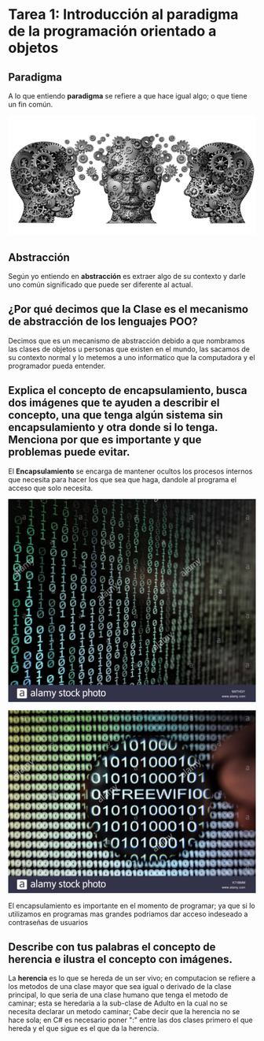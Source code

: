 # Tarea 1: Introducción al paradigma de la programación orientado a objetos

## Paradigma

A lo que entiendo __paradigma__ se refiere a que hace igual algo; o que tiene un fin común.

![Paradigma](https://github.com/Jotdog21/TareasPOO/blob/master/Imagenes/paradigma.png)

## Abstracción

Según yo entiendo en __abstracción__ es extraer algo de su contexto y darle uno común significado que puede ser diferente al actual.

## ¿Por qué decimos que la Clase es el mecanismo de abstracción de los lenguajes POO?

Decimos que es un mecanismo de abstracción debido a que nombramos las clases de objetos u personas que existen en el mundo, las sacamos de su contexto normal y lo metemos a uno informatico que la computadora y el programador pueda entender.

## Explica el concepto de encapsulamiento, busca dos imágenes que te ayuden a describir el concepto, una que tenga algún sistema sin encapsulamiento y otra donde si lo tenga. Menciona por que es importante y que problemas puede evitar.

El __Encapsulamiento__ se encarga de mantener ocultos los procesos internos que necesita para hacer los que sea que haga, dandole al programa el acceso que solo necesita.

![Encapsulado](https://github.com/Jotdog21/TareasPOO/blob/master/Imagenes/encapsulado.jpg)

![DesEncapsulado](https://github.com/Jotdog21/TareasPOO/blob/master/Imagenes/desencapsulado.jpg)

El encapsulamiento es importante en el momento de programar; ya que si lo utilizamos en programas mas grandes podriamos dar acceso indeseado a contraseñas de usuarios 

## Describe con tus palabras el concepto de herencia e ilustra el concepto con imágenes.

La __herencia__ es lo que se hereda de un ser vivo; en computacion se refiere a los metodos de una clase mayor que sea igual o derivado de la clase principal, lo que seria de una clase humano que tenga el metodo de caminar; esta se heredaria a la sub-clase de Adulto en la cual no se necesita declarar un metodo caminar; Cabe decir que la herencia no se hace sola; en C# es necesario poner ":" entre las dos clases primero el que hereda y el que sigue es el que da la herencia.



